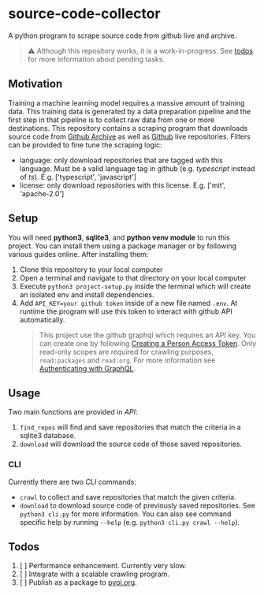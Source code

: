 # source-code-collector
A python program to scrape source code from github live and archive.

>:warning: Although this repository works, it is a work-in-progress. See [todos](#Todos) for more information about pending tasks.

## Motivation
Training a machine learning model requires a massive amount of training data. This training data is generated by a data preparation pipeline and the first step in that pipeline is to collect raw data from one or more destinations. This repository contains a scraping program that downloads source code from [Github Archive](https://www.gharchive.org/) as well as [Github](https://docs.github.com/en/graphql) live repositories. Filters can be provided to fine tune the scraping logic:
- language: only download repositories that are tagged with this language. Must be a valid language tag in github (e.g. _typescript_ instead of _ts_). E.g. ['typescript', 'javascript']
- license: only download repositories with this license. E.g. ['mit', 'apache-2.0']

## Setup
You will need **python3**, **sqlite3**, and **python venv module** to run this project. You can install them using a package manager or by following various guides online. After installing them:
1. Clone this repository to your local computer
2. Open a terminal and navigate to that directory on your local computer
3. Execute `python3 project-setup.py` inside the terminal which will create an isolated env and install dependencies. 
4. Add `API_KEY=your github token` inside of a new file named `.env`. At runtime the program will use this token to interact with github API automatically.
   >This project use the github graphql which requires an API key. You can create one by following [Creating a Person Access Token](https://docs.github.com/en/authentication/keeping-your-account-and-data-secure/creating-a-personal-access-token#creating-a-token). Only read-only scopes are required for crawling purposes, `read:packages` and `read:org`. For more information see [Authenticating with GraphQL](https://docs.github.com/en/graphql/guides/forming-calls-with-graphql#authenticating-with-graphql).

## Usage
Two main functions are provided in _API_:
1. `find_repos` will find and save repositories that match the criteria in a sqlite3 database.
2. `download` will download the source code of those saved repositories.


### CLI
Currently there are two _CLI_ commands:
- `crawl` to collect and save repositories that match the given criteria.
- `download` to download source code of previously saved repositories.
See `python3 cli.py` for more information. You can also see command specific help by running `--help` (e.g. `python3 cli.py crawl --help`).

## Todos
1. [ ] Performance enhancement. Currently very slow.
2. [ ] Integrate with a scalable crawling program.
2. [ ] Publish as a package to [pypi.org](https://pypi.org).
